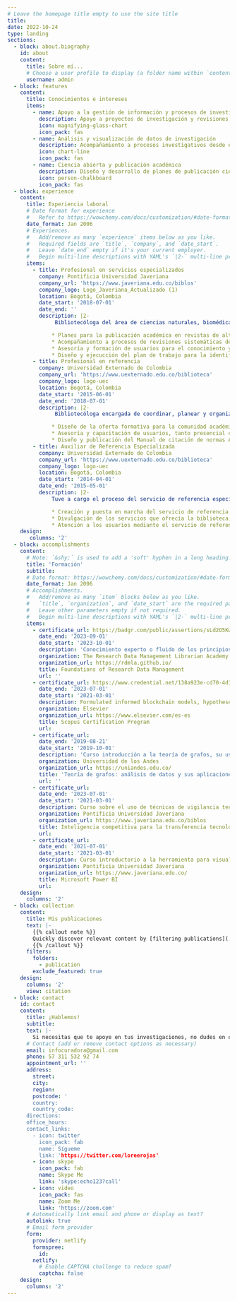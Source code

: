 ```yaml
---
# Leave the homepage title empty to use the site title
title:
date: 2022-10-24
type: landing
sections:
  - block: about.biography
    id: about
    content:
      title: Sobre mí...
      # Choose a user profile to display (a folder name within `content/authors/`)
      username: admin
  - block: features
    content:
      title: Conocimientos e intereses
      items:
        - name: Apoyo a la gestión de información y procesos de investigación
          description: Apoyo a proyectos de investigación y revisiones sistemáticas de literatura en todo el ciclo de gestión de datos, desde la planeación del manejo de los datos, búsqueda y descarga de información de fuentes bibliográficas, normalización y limpieza de datos y creación de matrices para en análisis y extracción de datos a través de Excel y Vantage Point. Promoviendo los principios FAIR y el uso de metodologías ágiles de investigación.
          icon: magnifying-glass-chart
          icon_pack: fas
        - name: Análisis y visualización de datos de investigación
          description: Acompañamiento a procesos investigativos desde el conocimiento adquirido en cursos con la Research Data Management Librarian Academy (RDMLA) e Introducción a la revisión sistemática de la literatura ofrecido por la OMS. Uso de herramientas libres como Gephi, Flourish, VosViewer.
          icon: chart-line
          icon_pack: fas
        - name: Ciencia abierta y publicación académica
          description: Diseño y desarrollo de planes de publicación científica orientados a promover el acceso abierto a la información en revistas académicas en open access y aprovechando los acuerdos transformativos de la Universidad y las editoriales. Apoyo a publicación de datos de investigación en repositorios como Mendeley Data.
          icon: person-chalkboard
          icon_pack: fas
  - block: experience
    content:
      title: Experiencia laboral
      # Date format for experience
      #   Refer to https://wowchemy.com/docs/customization/#date-format
      date_format: Jan 2006
      # Experiences.
      #   Add/remove as many `experience` items below as you like.
      #   Required fields are `title`, `company`, and `date_start`.
      #   Leave `date_end` empty if it's your current employer.
      #   Begin multi-line descriptions with YAML's `|2-` multi-line prefix.
      items:
        - title: Profesional en servicios especializados
          company: Pontificia Universidad Javeriana
          company_url: 'https://www.javeriana.edu.co/biblos'
          company_logo: Logo_Javeriana_Actualizado (1)
          location: Bogotá, Colombia
          date_start: '2018-07-01'
          date_end: ''
          description: |2-
               Bibliotecóloga del área de ciencias naturales, biomédicas y rurales, he acompañado procesos de articulación de servicios y recursos, formación y desarrollo de proyectos asociados a la docencia, investigación y servicio. He apoyado procesos relacionados a:

              * Planes para la publicación académica en revistas de alto impacto principalmente en acceso abierto y con apoyo de los acuerdos transformativos.
              * Acompañamiento a procesos de revisiones sistemáticas de literatura y proyectos de investigación para la búsqueda, extracción y análisis de información científica.
              * Asesoría y formación de usuarios para el conocimiento y fortalecimento de habilidades informacionales.
              * Diseño y ejecucción del plan de trabajo para la identificación y gestión de los perfiles digitales académicos de los docentes enfocado al posicionamiento y visibilidad de la investigación en el marco de la implementación del CRIS.  
        - title: Profesional en referencia
          company: Universidad Externado de Colombia
          company_url: 'https://www.uexternado.edu.co/biblioteca'
          company_logo: logo-uec
          location: Bogotá, Colombia
          date_start: '2015-06-01'
          date_end: '2018-07-01'
          description: |2-
               Bibliotecóloga encargada de coordinar, planear y organizar el servicio de formación de la biblioteca a partir de talleres y cursos orientados a adquirir habilidades informacionales. Algunos de mis logros más destacables fueron:

              * Diseño de la oferta formativa para la comunidad académica orientada a la búsqueda de información, normas de citación, uso de bases de datos y gestores de referencia, herramientas de medición del impacto de la ciencia.
              * Asesoría y capacitación de usuarios, tanto presencial como virtual, como facilitadora principal para todas las facultades de la Universidad.
              * Diseño y publicación del Manual de citación de normas APA, reconocido por profesionales nacionales e internacionales como referente.
        - title: Auxiliar de Referencia Especializada
          company: Universidad Externado de Colombia
          company_url: 'https://www.uexternado.edu.co/biblioteca'
          company_logo: logo-uec
          location: Bogotá, Colombia
          date_start: '2014-04-01'
          date_end: '2015-05-01'
          description: |2-
              Tuve a cargo el proceso del servicio de referencia especializada además de capacitación y asesoría de usuarios. Mis logros principales en el cargo fueron:

              * Creación y puesta en marcha del servicio de referencia virtual "Pregúntele al bibliotecario" a través de medios como chat, correo, Facebook y teléfono.
              * Divulgación de los servicios que ofrecía la biblioteca, además de la creación de la sección de "La Biblioteca recomienda" con las novedades o materiales destacados de la colección por mes en redes sociales y piezas gráficas.
              * Atención a los usuarios mediante el servicio de referencia especializada presencial, además de ser responsable de la colección bibliográfica de la sala Fernando Hinestrosa, esfocada en derecho civil.
    design:
       columns: '2'
  - block: accomplishments
    content:
      # Note: `&shy;` is used to add a 'soft' hyphen in a long heading.Accomplish&shy;ments
      title: 'Formación'
      subtitle:
      # Date format: https://wowchemy.com/docs/customization/#date-format
      date_format: Jan 2006
      # Accomplishments.
      #   Add/remove as many `item` blocks below as you like.
      #   `title`, `organization`, and `date_start` are the required parameters.
      #   Leave other parameters empty if not required.
      #   Begin multi-line descriptions with YAML's `|2-` multi-line prefix.
      items:
        - certificate_url: https://badgr.com/public/assertions/sLd2O5KwTHSRvZhnE8Dybg
          date_end: '2023-09-01'
          date_start: '2023-10-01'
          description: 'Conocimiento experto o fluido de los principios básicos de la gestión de datos de investigación, incluida la identificación de cada etapa del ciclo de vida de los datos y el papel del profesional de la información en la prestación de servicios de datos.'
          organization: The Research Data Management Librarian Academy (RDMLA)
          organization_url: https://rdmla.github.io/
          title: Foundations of Research Data Management
          url: ''
        - certificate_url: https://www.credential.net/138a923e-cd70-4d14-b169-644b6ea131ac
          date_end: '2023-07-01'
          date_start: '2021-03-01'
          description: Formulated informed blockchain models, hypotheses, and use cases.
          organization: Elsevier
          organization_url: https://www.elsevier.com/es-es
          title: Scopus Certification Program
          url: 
        - certificate_url: 
          date_end: '2019-08-21'
          date_start: '2019-10-01'
          description: 'Curso introducción a la teoría de grafos, su uso en la interpretación de situaciones, sus propiedades, resultados y aplicaciones de la teoría con aplicaciones e implementación en el programa GEPHI'
          organization: Universidad de los Andes
          organization_url: https://uniandes.edu.co/
          title: 'Teoría de grafos: análisis de datos y sus aplicaciones'
          url: ''
        - certificate_url: 
          date_end: '2023-07-01'
          date_start: '2021-03-01'
          description: Curso sobre el uso de técnicas de vigilancia tecnológica con el objetivo de la gestión eficiente de la información científica y tecnológica para toma de decisiones.
          organization: Pontificia Universidad Javeriana
          organization_url: https://www.javeriana.edu.co/biblos
          title: Inteligencia competitiva para la transferencia tecnológica
          url:
        - certificate_url: 
          date_end: '2021-07-01'
          date_start: '2021-03-01'
          description: Curso introductorio a la herramienta para visualización de datos Microsoft Power BI.
          organization: Pontificia Universidad Javeriana
          organization_url: https://www.javeriana.edu.co/
          title: Microsoft Power BI
          url:
    design:
      columns: '2'
  - block: collection
    content:
      title: Mis publicaciones
      text: |-
        {{% callout note %}}
        Quickly discover relevant content by [filtering publications](./publication/).
        {{% /callout %}}
      filters:
        folders:
          - publication
        exclude_featured: true
    design:
      columns: '2'
      view: citation
  - block: contact
    id: contact
    content:
      title: ¡Hablemos!
      subtitle:
      text: |-
        Si necesitas que te apoye en tus investigaciones, no dudes en contactarme
      # Contact (add or remove contact options as necessary)
      email: infocuradora@gmail.com
      phone: 57 311 532 92 74 
      appointment_url: ''
      address:
        street: 
        city: 
        region:
        postcode: '
        country: 
        country_code: 
      directions: 
      office_hours:        
      contact_links:
        - icon: twitter
          icon_pack: fab
          name: Sígueme
          link: 'https://twitter.com/loreerojas'
        - icon: skype
          icon_pack: fab
          name: Skype Me
          link: 'skype:echo123?call'
        - icon: video
          icon_pack: fas
          name: Zoom Me
          link: 'https://zoom.com'
      # Automatically link email and phone or display as text?
      autolink: true
      # Email form provider
      form:
        provider: netlify
        formspree:
          id:
        netlify:
          # Enable CAPTCHA challenge to reduce spam?
          captcha: false
    design:
      columns: '2'
---
```

